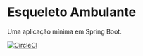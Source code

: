 # Esqueleto Ambulante

Uma aplicação mínima em Spring Boot.

[![CircleCI](https://circleci.com/gh/aceleradora-TW/esqueleto-ambulante/tree/master.svg?style=svg)](https://circleci.com/gh/aceleradora-TW/esqueleto-ambulante/tree/master)
